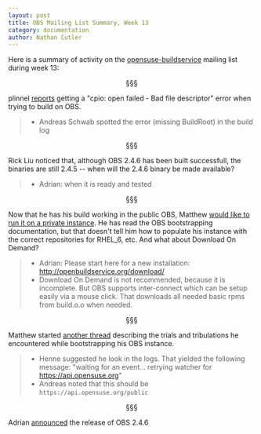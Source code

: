 ```yaml
---
layout: post
title: OBS Mailing List Summary, Week 13
category: documentation
author: Nathan Cutler
---
```


Here is a summary of activity on the
[opensuse-buildservice](http://lists.opensuse.org/opensuse-buildservice/)
mailing list during week 13:

<p align="center">§§§</p>

plinnel <a
href="http://lists.opensuse.org/opensuse-buildservice/2014-03/msg00120.html">reports</a>
getting a "cpio: open failed - Bad file descriptor" error when trying to
build on OBS.
> * Andreas Schwab spotted the error (missing BuildRoot) in the build log

<p align="center">§§§</p>

Rick Liu noticed that, although OBS 2.4.6 has been built successfull, the
binaries are still 2.4.5 -- when will the 2.4.6 binary be made available?
> * Adrian: when it is ready and tested

<p align="center">§§§</p>

Now that he has his build working in the public OBS, Matthew <a
href="http://lists.opensuse.org/opensuse-buildservice/2014-03/msg00127.html">would
like to run it on a private instance</a>. He has read the OBS bootstrapping
documentation, but that doesn't tell him how to populate his instance with
the correct repositories for RHEL_6, etc. And what about Download On
Demand?
> * Adrian: Please start here for a new installation: <a
> href="http://openbuildservice.org/download/">http://openbuildservice.org/download/</a>
> * Download On Demand is not recommended, because it is incomplete. But
> OBS supports inter-connect which can be setup easily via a mouse
> click. That downloads all needed basic rpms from build.o.o when needed.

<p align="center">§§§</p>

Matthew started <a
href="http://lists.opensuse.org/opensuse-buildservice/2014-03/msg00130.html">another
thread</a> describing the trials and tribulations he encountered while
bootstrapping his OBS instance. 
> * Henne suggested he look in the logs. That yielded the following
> message: "waiting for an event... retrying watcher for
> https://api.opensuse.org"
> * Andreas noted that this should be `https://api.opensuse.org/public`

<p align="center">§§§</p>

Adrian <a
href="http://lists.opensuse.org/opensuse-buildservice/2014-03/msg00131.html">announced</a>
the release of OBS 2.4.6

